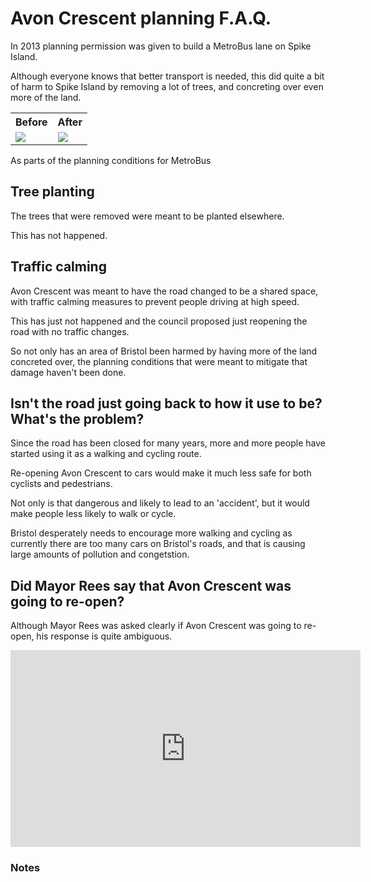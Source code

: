 
# Avon Crescent planning F.A.Q.

In 2013 planning permission was given to build a MetroBus lane on Spike Island.

Although everyone knows that better transport is needed, this did quite a bit of harm to Spike Island by removing a lot of trees, and concreting over even more of the land.

<table>
  <tr>
    <th>
        Before
    </th>
    <th>
        After
    </th>
  </tr>
  <tr>
    <td>
     <img src='/images/avon_crescent/trees_before.jpeg' class='thumb_image' />
    </td>
    <td>
      <img src='/images/avon_crescent/trees_after.jpeg' class='thumb_image' />
    </td>
  </tr>
</table>

As parts of the planning conditions for MetroBus

## Tree planting

The trees that were removed were meant to be planted elsewhere.

This has not happened.

## Traffic calming

Avon Crescent was meant to have the road changed to be a shared space, with traffic calming measures to prevent people driving at high speed.

This has just not happened and the council proposed just reopening the road with no traffic changes.

So not only has an area of Bristol been harmed by having more of the land concreted over, the planning conditions that were meant to mitigate that damage haven't been done.

## Isn't the road just going back to how it use to be? What's the problem?

Since the road has been closed for many years, more and more people have started using it as a walking and cycling route.

Re-opening Avon Crescent to cars would make it much less safe for both cyclists and pedestrians. 

Not only is that dangerous and likely to lead to an 'accident', but it would make people less likely to walk or cycle.

Bristol desperately needs to encourage more walking and cycling as currently there are too many cars on Bristol's roads, and that is causing large amounts of pollution and congetstion.

## Did Mayor Rees say that Avon Crescent was going to re-open?

Although Mayor Rees was asked clearly if Avon Crescent was going to re-open, his response is quite ambiguous.

<iframe width="560" height="315" src="https://www.youtube.com/embed/ucK1qyL9DM8?si=UmZ5KNVTbyYZCKEF" title="YouTube video player" frameborder="0" allow="accelerometer; autoplay; clipboard-write; encrypted-media; gyroscope; picture-in-picture; web-share" allowfullscreen></iframe>



<!--

https://www.youtube.com/watch?v=ucK1qyL9DM8&t=10s&ab_channel=Bristol24%2F7

Metrobus did a lot of environmental damage in a conservation area next to heritage assets. Shared space and tree replacement were intended mitigations to get the planning application passed in 2014. Now there is an application to do no mitigation at all 22/05943/X



Nimbys who roll around on twitter
https://www.youtube.com/watch?v=MOcFGSS_5as&ab_channel=JoannaBooth


-->

### Notes

